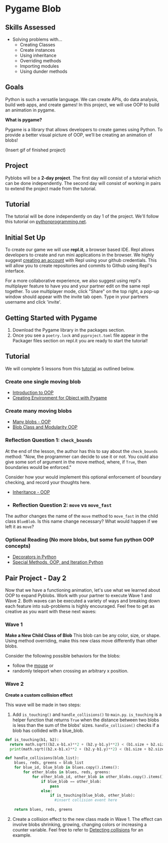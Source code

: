 # Pygame Blob

## Skills Assessed
- Solving problems with… 
    - Creating Classes
    - Create instances 
    - Using inheritance
    - Overriding methods 
    - Importing modules 
    - Using dunder methods

## Goals
Python is such a versatile language. We can create APIs, do data analysis, build web apps, and create games! In this project, we will use OOP to build an animation in pygame. 

**What is pygame?**

Pygame is a library that allows developers to create games using Python.
To provide a better visual picture of OOP, we’ll be creating an animation of blobs! 

(Insert gif of finished project)


## Project

Pyblobs will be a **2-day project**. The first day will consist of a tutorial which can be done independently. The second day will consist of working in pairs to extend the project made from the tutorial.


## Tutorial

The tutorial will be done independently on day 1 of the project. We'll follow this tutorial on [pythonprogramming.net](https://pythonprogramming.net/object-oriented-programming-introduction-intermediate-python-tutorial/). 


## Initial Set Up

To create our game we will use **repl.it**, a browser based IDE. Repl allows developers to create and run mini applications in the browser. We highly suggest [creating an account](https://repl.it/signup) with Repl using your github credentials. This will allow you to create repositories and commits to Github using Repl's interface. 

For a more collaborative experience, we also suggest using repl's multiplayer feature to have you and your partner edit on the same repl together. To use multiplayer mode, click "Share" on the top right, a pop-up window should appear with the invite tab open. Type in your partners username and click 'invite'. 


## Getting Started with Pygame 

1) Download the Pygame library in the packages section. 
2) Once you see a `poetry.lock` and `pyproject.toml` file appear in the Packager files section on repl.it you are ready to start the tutorial!

## Tutorial
We will complete 5 lessons from this [tutorial](https://pythonprogramming.net/object-oriented-programming-introduction-intermediate-python-tutorial/) as outlined below.

### Create one single moving blob
- [Introduction to OOP](https://pythonprogramming.net/object-oriented-programming-introduction-intermediate-python-tutorial/)
- [Creating Environment for Object with Pygame](https://pythonprogramming.net/creating-pygame-environment-intermediate-python-tutorial/)

### Create many moving blobs
- [Many blobs - OOP](https://pythonprogramming.net/many-blob-objects-intermediate-python-tutorial/)
- [Blob Class and Modularity OOP](https://pythonprogramming.net/class-object-modularity-intermediate-python-tutorial/)

### Reflection Question 1: `check_bounds`
At the end of the lesson, the author has this to say about the `check_bounds` method: "Now, the programmer can decide to use it or not. You could also give some sort of argument in the move method, where, if `True`, then boundaries would be enforced."

Consider how your would implement this optional enforcement of boundary checking, and record your thoughts here.

- [Inheritance - OOP](https://pythonprogramming.net/inheritance-object-oriented-programming-intermediate-python-tutorial/)

- ### Reflection Question 2: `move` vs `move_fast`

The author changes the name of the `move` method to `move_fast` in the child class `BlueBlob`. Is this name change necessary? What would happen if we left it as `move`?


### Optional Reading (No more blobs, but some fun python OOP concepts)
- [Decorators in Python](https://pythonprogramming.net/decorators-intermediate-python-tutorial/) 
- [Special Methods, OOP, and Iteration Python](https://pythonprogramming.net/special-methods-iteration-intermediate-python-tutorial/)

## Pair Project - Day 2

Now that we have a functioning animation, let's use what we learned about OOP to expand Pyblobs. Work with your partner to execute Wave 1 and Wave 2. Both waves can be executed a variety of ways and breaking down each feature into sub-problems is highly encouraged. Feel free to get as creative as you want with these next waves:

### Wave 1

**Make a New Child Class of Blob** This blob can be any color, size, or shape. Using method overriding, make this new class move differently than other blobs. 

Consider the following possible behaviors for the blobs: 
 - follow the [mouse](https://www.pygame.org/docs/ref/mouse.html#pygame.mouse.get_pos) or
 - randomly teleport when crossing an arbitrary x position.

### Wave 2
**Create a custom collision effect** 

This wave will be made in two steps: 

1) Add `is_touching()` and `handle_collisions()` to `main.py`. `is_touching` is a helper function that returns `True` when the distance between two blobs is less than the sum of the blobs' sizes. `handle_collision()` checks if a blob has collided with a blue_blob. 

``` Python
def is_touching(b1, b2):
  return math.sqrt((b2.x-b1.x)**2 + (b2.y-b1.y)**2) < (b1.size + b2.size)
  print(math.sqrt((b2.x-b1.x)**2 + (b2.y-b1.y)**2) < (b1.size + b2.size))

def handle_collisions(blob_list):
    blues, reds, greens = blob_list
    for blue_id, blue_blob in blues.copy().items():
        for other_blobs in blues, reds, greens:
            for other_blob_id, other_blob in other_blobs.copy().items():
                if blue_blob == other_blob:
                    pass
                else:
                    if is_touching(blue_blob, other_blob):
                      #insert collision event here
                            
    return blues, reds, greens
```

2) Create a collision effect to the new class made in Wave 1. The effect can involve blobs shrinking, growing, changing colors or increasing a counter variable. Feel free to refer to [Detecting collisions](https://pythonprogramming.net/detecting-collisions-intermediate-python-tutorial/) for an example.

